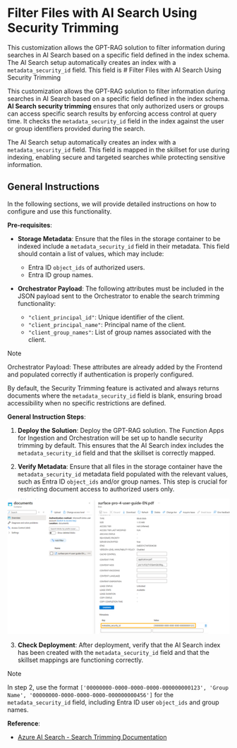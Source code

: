 # Filter Files with AI Search Using Security Trimming

This customization allows the GPT-RAG solution to filter information during searches in AI Search based on a specific field defined in the index schema. The AI Search setup automatically creates an index with a `metadata_security_id` field. This field is # Filter Files with AI Search Using Security Trimming

This customization allows the GPT-RAG solution to filter information during searches in AI Search based on a specific field defined in the index schema. **AI Search security trimming** ensures that only authorized users or groups can access specific search results by enforcing access control at query time. It checks the `metadata_security_id` field in the index against the user or group identifiers provided during the search.

The AI Search setup automatically creates an index with a `metadata_security_id` field. This field is mapped in the skillset for use during indexing, enabling secure and targeted searches while protecting sensitive information.

## General Instructions

In the following sections, we will provide detailed instructions on how to configure and use this functionality.

**Pre-requisites**:

- **Storage Metadata**: Ensure that the files in the storage container to be indexed include a `metadata_security_id` field in their metadata. This field should contain a list of values, which may include:
  - Entra ID `object_ids` of authorized users.
  - Entra ID group names.

- **Orchestrator Payload**: The following attributes must be included in the JSON payload sent to the Orchestrator to enable the search trimming functionality:
   - `"client_principal_id"`: Unique identifier of the client.  
   - `"client_principal_name"`: Principal name of the client.  
   - `"client_group_names"`: List of group names associated with the client.

> [!NOTE]
> Orchestrator Payload: These attributes are already added by the Frontend and populated correctly if authentication is properly configured.

By default, the Security Trimming feature is activated and always returns documents where the `metadata_security_id` field is blank, ensuring broad accessibility when no specific restrictions are defined.

**General Instruction Steps**:

1. **Deploy the Solution**:
   Deploy the GPT-RAG solution. The Function Apps for Ingestion and Orchestration will be set up to handle security trimming by default. This ensures that the AI Search index includes the `metadata_security_id` field and that the skillset is correctly mapped.

2. **Verify Metadata**:
   Ensure that all files in the storage container have the `metadata_security_id` metadata field populated with the relevant values, such as Entra ID `object_ids` and/or group names. This step is crucial for restricting document access to authorized users only.

![Storage Metadata - Search Trimming](../media/readme-search_trimming_sample.png)

3. **Check Deployment**:
   After deployment, verify that the AI Search index has been created with the `metadata_security_id` field and that the skillset mappings are functioning correctly.

> [!NOTE]
> In step 2, use the format `['00000000-0000-0000-0000-000000000123', 'Group Name', '00000000-0000-0000-0000-000000000456']` for the `metadata_security_id` field, including Entra ID user `object_ids` and group names.

**Reference**:

* [Azure AI Search - Search Trimming Documentation](https://learn.microsoft.com/en-us/azure/search/search-security-trimming-for-azure-search)